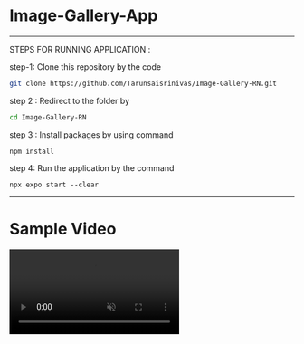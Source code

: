 # Image-Gallery-App

---
STEPS FOR RUNNING APPLICATION :

step-1: Clone this repository by the code 

 ```bash
git clone https://github.com/Tarunsaisrinivas/Image-Gallery-RN.git

```
step 2 : Redirect to the folder by 
```bash
cd Image-Gallery-RN
```
step 3 : Install packages by using command 
```
npm install
```
step 4: Run the application by the command 
```
npx expo start --clear
```
---
# Sample Video
<video autoplay loop muted playsinline style="max-width: 100%; height: auto;" controlsList="nodownload" disablePictureInPicture>
  <source src="./Task 1.mp4" type="video/mp4">
  Your browser does not support the video tag.
</video>


